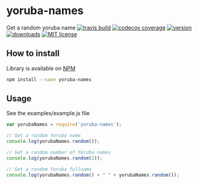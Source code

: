 # yoruba-names

Get a random yoruba name
[![travis build](https://img.shields.io/travis/mczlatan/yoruba-names.svg)](https://travis-ci.org/mczlatan/yoruba-names)
[![codecov coverage](https://img.shields.io/codecov/c/github/mczlatan/yoruba-names.svg)](https://codecov.io/gh/mczlatan/yoruba-names)
[![version](https://img.shields.io/npm/v/yoruba-names.svg)](https://www.npmjs.com/package/yoruba-names)
[![downloads](https://img.shields.io/npm/dt/yoruba-names.svg)](http://npm-stats.com/~packages/yoruba-names)
[![MIT license](https://img.shields.io/npm/l/yoruba-names.svg)](https://opensource.org/licenses/MIT)

## How to install

Library is available on [NPM](https://www.npmjs.com/package/yoruba-names)

```bash
npm install --save yoruba-names
```

## Usage

See the examples/example.js file

```javascript
var yorubaNames = require('yoruba-names');

// Get a random Yoruba name
console.log(yorubaNames.random());

// Get a random number of Yoruba names
console.log(yorubaNames.random(2));

// Get a random Yoruba fullname
console.log(yorubaNames.random() + " " + yorubaNames.random());
```